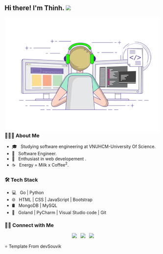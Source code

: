 <h2> Hi there! I'm Thinh. <img src="https://github.com/souvikguria98/souvikguria98/blob/master/Hi.gif" width="25"></h2>
<img align="right" alt="GIF" src="https://raw.githubusercontent.com/devSouvik/devSouvik/master/gif3.gif" width="500"/>

<h3> 👨🏻‍💻 About Me </h3>

- 🎓 &nbsp; Studying software engineering at VNUHCM-University Of Science.
- 💼 &nbsp; Software Engineer.
- 🌱 &nbsp; Enthusiast in web developement .
- ☕ &nbsp; Energy = Milk x Coffee<sup>2</sup>. 

<h3>🛠 Tech Stack</h3>

- 💻 &nbsp; Go | Python  
- 🌐 &nbsp; HTML | CSS | JavaScript | Bootstrap 
- 🛢 &nbsp; MongoDB | MySQL
- 🔧 &nbsp; Goland | PyCharm | Visual Studio code | Git

<h3> 🤝🏻 Connect with Me </h3>

<p align="center">
&nbsp; <a href="https://www.linkedin.com/in/thinhlu123/" target="_blank" rel="noopener noreferrer"><img src="https://img.icons8.com/plasticine/100/000000/linkedin.png" width="50" /></a>
&nbsp; <a href="https://www.facebook.com/thinhlu123" target="_blank" rel="noopener noreferrer"><img src="https://img.icons8.com/plasticine/100/000000/facebook.png" width="50" /></a>
&nbsp; <a href="mailto:thinhlu123@gmail.com" target="_blank" rel="noopener noreferrer"><img src="https://img.icons8.com/plasticine/100/000000/gmail.png"  width="50" /></a>
</p>

⭐️ Template From devSouvik
